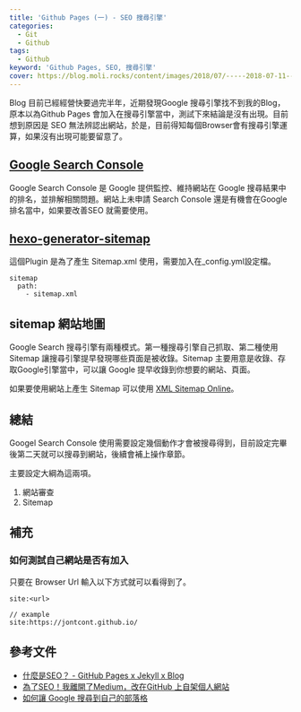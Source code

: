 ```yaml
---
title: 'Github Pages (一) - SEO 搜尋引擎'
categories: 
  - Git
  - Github
tags: 
  - Github
keyword: 'Github Pages, SEO, 搜尋引擎'
cover: https://blog.moli.rocks/content/images/2018/07/-----2018-07-11---2.12.56.png
---
```


Blog 目前已經經營快要過完半年，近期發現Google 搜尋引擎找不到我的Blog，原本以為Github Pages 會加入在搜尋引擎當中，測試下來結論是沒有出現。目前想到原因是 SEO 無法辨認出網站，於是，目前得知每個Browser會有搜尋引擎運算，如果沒有出現可能要留意了。

## [Google Search Console](https://search.google.com/search-console/about)

Google Search Console 是 Google 提供監控、維持網站在 Google 搜尋結果中的排名，並排解相關問題。網站上未申請 Search Console 還是有機會在Google 排名當中，如果要改善SEO 就需要使用。


## [hexo-generator-sitemap](https://www.npmjs.com/package/hexo-generator-sitemap)

這個Plugin 是為了產生 Sitemap.xml 使用，需要加入在_config.yml設定檔。

```
sitemap
  path:
    - sitemap.xml
```

## sitemap 網站地圖
Google Search 搜尋引擎有兩種模式。第一種搜尋引擎自己抓取、第二種使用Sitemap 讓搜尋引擎提早發現哪些頁面是被收錄。Sitemap 主要用意是收錄、存取Google引擎當中，可以讓 Google 提早收錄到你想要的網站、頁面。

如果要使用網站上產生 Sitemap 可以使用 [XML Sitemap Online](https://www.xml-sitemaps.com/)。


## 總結
Googel Search Console 使用需要設定幾個動作才會被搜尋得到，目前設定完畢後第二天就可以搜尋到網站，後續會補上操作章節。

主要設定大綱為這兩項。
1. 網站審查
2. Sitemap

## 補充
### 如何測試自己網站是否有加入
只要在 Browser Url 輸入以下方式就可以看得到了。

```browser
site:<url>

// example
site:https://jontcont.github.io/
```

## 參考文件
- [什麼是SEO？ - GitHub Pages x Jekyll x Blog](https://ktinglee.github.io/what-is-seo/)
- [為了SEO！我離開了Medium，改在GitHub 上自架個人網站](https://kucw.github.io/blog/2021/1/from-medium-to-github/)
- [如何讓 Google 搜尋到自己的部落格](https://annkuoq.github.io/blog/2020-03-15-how-to-find-my-blog-on-google-search/)
